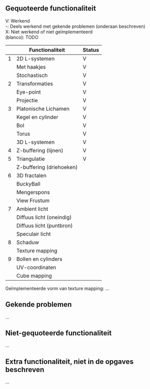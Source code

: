 ## Gequoteerde functionaliteit

V: Werkend  
-: Deels werkend met gekende problemen (onderaan beschreven)  
X: Niet werkend of niet geïmplementeerd  
(blanco): TODO  


|   | Functionaliteit          | Status |
|---|--------------------------|--------|
| 1 | 2D L-systemen            | V      |
|   | Met haakjes              | V      |
|   | Stochastisch             | V      |
| 2 | Transformaties           | V      |
|   | Eye-point                | V      |
|   | Projectie                | V      |
| 3 | Platonische Lichamen     | V      |
|   | Kegel en cylinder        | V      |
|   | Bol                      | V      |
|   | Torus                    | V      |
|   | 3D L-systemen            | V      |
| 4 | Z-buffering (lijnen)     | V      |
| 5 | Triangulatie             | V      |
|   | Z-buffering (driehoeken) |        |
| 6 | 3D fractalen             |        |
|   | BuckyBall                |        |
|   | Mengerspons              |        |
|   | View Frustum             |        |
| 7 | Ambient licht            |        |
|   | Diffuus licht (oneindig) |        |
|   | Diffuus licht (puntbron) |        |
|   | Speculair licht          |        |
| 8 | Schaduw                  |        |
|   | Texture mapping          |        |
| 9 | Bollen en cylinders      |        |
|   | UV-coordinaten           |        |
|   | Cube mapping             |        |

Geïmplementeerde vorm van texture mapping: ...

## Gekende problemen 
...
## Niet-gequoteerde functionaliteit
...

## Extra functionaliteit, niet in de opgaves beschreven
...


